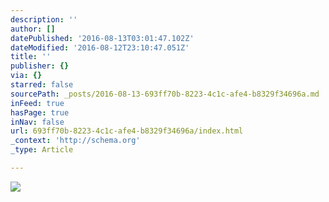 ```yaml
---
description: ''
author: []
datePublished: '2016-08-13T03:01:47.102Z'
dateModified: '2016-08-12T23:10:47.051Z'
title: ''
publisher: {}
via: {}
starred: false
sourcePath: _posts/2016-08-13-693ff70b-8223-4c1c-afe4-b8329f34696a.md
inFeed: true
hasPage: true
inNav: false
url: 693ff70b-8223-4c1c-afe4-b8329f34696a/index.html
_context: 'http://schema.org'
_type: Article

---
```

![](https://the-grid-user-content.s3-us-west-2.amazonaws.com/7c83ec5a-dfb4-4ba9-a5ce-9881a2ac2f15.jpg)